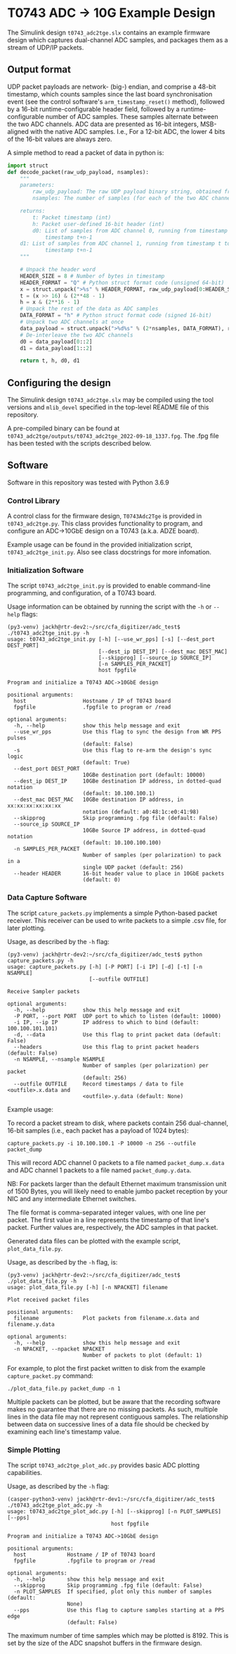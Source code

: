 # T0743 ADC -> 10G Example Design

The Simulink design `t0743_adc2tge.slx` contains an example firmware design
which captures dual-channel ADC samples, and packages them as a stream of
UDP/IP packets.

## Output format

UDP packet payloads are network- (big-) endian, and comprise a 48-bit timestamp,
which counts samples since the last board synchronisation event (see the
control software's `arm_timestamp_reset()` method), followed by a 16-bit
runtime-configurable header field, followed by a
runtime-configurable number of ADC samples. These samples alternate between the
two ADC channels.
ADC data are presented as 16-bit integers, MSB-aligned with the native ADC
samples. I.e., For a 12-bit ADC, the lower 4 bits of the 16-bit values are
always zero.

A simple method to read a packet of data in python is:

```python
import struct
def decode_packet(raw_udp_payload, nsamples):
    """
    parameters:
        raw_udp_payload: The raw UDP payload binary string, obtained from socket.recv()
        nsamples: The number of samples (for each of the two ADC channels) in a packet

    returns:
        t: Packet timestamp (int)
        h: Packet user-defined 16-bit header (int)
        d0: List of samples from ADC channel 0, running from timestamp t to
            timestamp t+n-1
	d1: List of samples from ADC channel 1, running from timestamp t to
            timestamp t+n-1
    """

    # Unpack the header word   
    HEADER_SIZE = 8 # Number of bytes in timestamp
    HEADER_FORMAT = "Q" # Python struct format code (unsigned 64-bit)
    x = struct.unpack(">%s" % HEADER_FORMAT, raw_udp_payload[0:HEADER_SIZE])
    t = (x >> 16) & (2**48 - 1)
    h = x & (2**16 - 1)
    # Unpack the rest of the data as ADC samples
    DATA_FORMAT = "h" # Python struct format code (signed 16-bit)
    # Unpack two ADC channels at once
    data_payload = struct.unpack(">%d%s" % (2*nsamples, DATA_FORMAT), raw_udp_payload[HEADER_SIZE:])
    # De-interleave the two ADC channels
    d0 = data_payload[0::2]
    d1 = data_payload[1::2]

    return t, h, d0, d1
```

## Configuring the design

The Simulink design `t0743_adc2tge.slx` may be compiled using the tool versions
and `mlib_devel` specified in the top-level README file of this repository.

A pre-compiled binary can be found at `t0743_adc2tge/outputs/t0743_adc2tge_2022-09-18_1337.fpg`.
The .fpg file has been tested with the scripts described below.

## Software

Software in this repository was tested with Python 3.6.9

### Control Library

A control class for the firmware design, `T0743Adc2Tge` is provided in
`t0743_adc2tge.py`. This class provides functionality to program, and
configure an ADC->10GbE design on a T0743 (a.k.a. ADZE board).

Example usage can be found in the provided initialization script,
`t0743_adc2tge_init.py`. Also see class docstrings for more infomation.

### Initialization Software

The script `t0743_adc2tge_init.py` is provided to enable command-line
programming, and configuration, of a T0743 board.

Usage information can be obtained by running the script with the `-h` or `--help`
flags:

```
(py3-venv) jackh@rtr-dev2:~/src/cfa_digitizer/adc_test$ ./t0743_adc2tge_init.py -h
usage: t0743_adc2tge_init.py [-h] [--use_wr_pps] [-s] [--dest_port DEST_PORT]
                             [--dest_ip DEST_IP] [--dest_mac DEST_MAC]
                             [--skipprog] [--source_ip SOURCE_IP]
                             [-n SAMPLES_PER_PACKET]
                             host fpgfile

Program and initialize a T0743 ADC->10GbE design

positional arguments:
  host                  Hostname / IP of T0743 board
  fpgfile               .fpgfile to program or /read

optional arguments:
  -h, --help            show this help message and exit
  --use_wr_pps          Use this flag to sync the design from WR PPS pulses
                        (default: False)
  -s                    Use this flag to re-arm the design's sync logic
                        (default: True)
  --dest_port DEST_PORT
                        10GBe destination port (default: 10000)
  --dest_ip DEST_IP     10GBe destination IP address, in dotted-quad notation
                        (default: 10.100.100.1)
  --dest_mac DEST_MAC   10GBe destination IP address, in xx:xx:xx:xx:xx:xx
                        notation (default: a0:48:1c:e0:41:98)
  --skipprog            Skip programming .fpg file (default: False)
  --source_ip SOURCE_IP
                        10GBe Source IP address, in dotted-quad notation
                        (default: 10.100.100.100)
  -n SAMPLES_PER_PACKET
                        Number of samples (per polarization) to pack in a
                        single UDP packet (default: 256)
  --header HEADER       16-bit header value to place in 10GbE packets
                        (default: 0)
```

### Data Capture Software

The script `cature_packets.py` implements a simple Python-based packet receiver.
This receiver can be used to write packets to a simple .csv file, for later plotting.

Usage, as described by the `-h` flag:

```
(py3-venv) jackh@rtr-dev2:~/src/cfa_digitizer/adc_test$ python capture_packets.py -h
usage: capture_packets.py [-h] [-P PORT] [-i IP] [-d] [-t] [-n NSAMPLE]
                          [--outfile OUTFILE]

Receive Sampler packets

optional arguments:
  -h, --help            show this help message and exit
  -P PORT, --port PORT  UDP port to which to listen (default: 10000)
  -i IP, --ip IP        IP address to which to bind (default: 100.100.101.101)
  -d, --data            Use this flag to print packet data (default: False)
  --headers             Use this flag to print packet headers (default: False)
  -n NSAMPLE, --nsample NSAMPLE
                        Number of samples (per polarization) per packet
                        (default: 256)
  --outfile OUTFILE     Record timestamps / data to file <outfile>.x.data and
                        <outfile>.y.data (default: None)
```

Example usage:

To record a packet stream to disk, where packets contain 256 dual-channel,
16-bit samples (i.e., each packet has a payload of 1024 bytes):

```
capture_packets.py -i 10.100.100.1 -P 10000 -n 256 --outfile packet_dump
```

This will record ADC channel 0 packets to a file named `packet_dump.x.data`
and ADC channel 1 packets to a file named `packet_dump.y.data`.

NB: For packets larger than the default Ethernet maximum transmission unit of
1500 Bytes, you will likely need to enable jumbo packet reception by your
NIC and any intermediate Ethernet switches.

The file format is comma-separated integer values, with one line per packet.
The first value in a line represents the timestamp of that line's packet.
Further values are, respectively, the ADC samples in that packet.

Generated data files can be plotted with the example script, `plot_data_file.py`.

Usage, as described by the `-h` flag, is:

```
(py3-venv) jackh@rtr-dev2:~/src/cfa_digitizer/adc_test$ ./plot_data_file.py -h
usage: plot_data_file.py [-h] [-n NPACKET] filename

Plot received packet files

positional arguments:
  filename              Plot packets from filename.x.data and filename.y.data

optional arguments:
  -h, --help            show this help message and exit
  -n NPACKET, --npacket NPACKET
                        Number of packets to plot (default: 1)
```

For example, to plot the first packet written to disk from the example
`capture_packet.py` command:

```
./plot_data_file.py packet_dump -n 1
```

Multiple packets can be plotted, but be aware that the recording software
makes no guarantee that there are no missing packets. As such, multiple
lines in the data file may not represent contiguous samples. The relationship
between data on successive lines of a data file should be checked by examining
each line's timestamp value.

### Simple Plotting

The script `t0743_adc2tge_plot_adc.py` provides basic ADC plotting capabilities.

Usage, as described by the `-h` flag:

```
(casper-python3-venv) jackh@rtr-dev1:~/src/cfa_digitizer/adc_test$ ./t0743_adc2tge_plot_adc.py -h
usage: t0743_adc2tge_plot_adc.py [-h] [--skipprog] [-n PLOT_SAMPLES] [--pps]
                                 host fpgfile

Program and initialize a T0743 ADC->10GbE design

positional arguments:
  host             Hostname / IP of T0743 board
  fpgfile          .fpgfile to program or /read

optional arguments:
  -h, --help       show this help message and exit
  --skipprog       Skip programming .fpg file (default: False)
  -n PLOT_SAMPLES  If specified, plot only this number of samples (default:
                   None)
  --pps            Use this flag to capture samples starting at a PPS edge
                   (default: False)

```

The maximum number of time samples which may be plotted is 8192. This is set
by the size of the ADC snapshot buffers in the firmware design.
